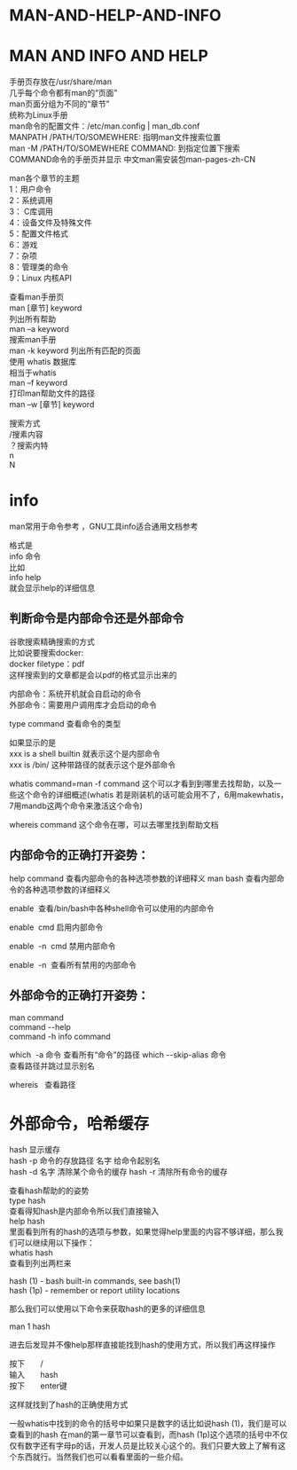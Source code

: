 # MAN-AND-HELP-AND-INFO
# __MAN AND INFO AND HELP__  
手册页存放在/usr/share/man  
几乎每个命令都有man的“页面”  
man页面分组为不同的“章节”  
统称为Linux手册  
man命令的配置文件：/etc/man.config | man_db.conf  
MANPATH /PATH/TO/SOMEWHERE: 指明man文件搜索位置  
man -M /PATH/TO/SOMEWHERE COMMAND: 到指定位置下搜索  
COMMAND命令的手册页并显示 
中文man需安装包man-pages-zh-CN  

man各个章节的主题  
1：用户命令  
2：系统调用  
3： C库调用  
4：设备文件及特殊文件  
5：配置文件格式  
6：游戏  
7：杂项  
8：管理类的命令  
9：Linux 内核API   
  
查看man手册页  
man [章节] keyword  
列出所有帮助  
man –a keyword  
搜索man手册  
man -k keyword 列出所有匹配的页面  
使用 whatis 数据库  
相当于whatis  
man –f keyword  
打印man帮助文件的路径  
man –w [章节] keyword    

搜索方式   
/搜素内容  
？搜索内特  
n  
N  

# __info__  

man常用于命令参考 ，GNU工具info适合通用文档参考  

格式是  
info 命令  
比如  
info help  
就会显示help的详细信息


## __判断命令是内部命令还是外部命令__  

谷歌搜索精确搜索的方式  
比如说要搜索docker:  
docker filetype：pdf  
这样搜索到的文章都是会以pdf的格式显示出来的

内部命令：系统开机就会自启动的命令  
外部命令：需要用户调用库才会启动的命令

type command  查看命令的类型  

如果显示的是  
 xxx  is a shell builtin  就表示这个是内部命令  
 xxx  is /bin/ 这种带路径的就表示这个是外部命令

whatis command=man -f command  这个可以才看到到哪里去找帮助，以及一些这个命令的详细概述(whatis 若是刚装机的话可能会用不了，6用makewhatis，7用mandb这两个命令来激活这个命令)

whereis command  这个命令在哪，可以去哪里找到帮助文档  


## __内部命令的正确打开姿势：__

help command  查看内部命令的各种选项参数的详细释义
man bash    查看内部命令的各种选项参数的详细释义

enable  查看/bin/bash中各种shell命令可以使用的内部命令

enable  cmd 启用内部命令

enable  -n  cmd 禁用内部命令

enable  -n  查看所有禁用的内部命令

## __外部命令的正确打开姿势：__  

man command  
command --help  
command -h 
info command

which  -a 命令    查看所有“命令”的路径
which --skip-alias 命令  
查看路径并跳过显示别名

whereis   查看路径  

# __外部命令，哈希缓存__

hash  显示缓存  
hash -p 命令的存放路径 名字   给命令起别名  
hash -d  名字    清除某个命令的缓存
hash -r 清除所有命令的缓存

查看hash帮助的的姿势  
type hash  
查看得知hash是内部命令所以我们直接输入  
help hash  
里面看到所有的hash的选项与参数，如果觉得help里面的内容不够详细，那么我们可以继续用以下操作：  
whatis hash  
查看到列出两栏来  

hash (1)             - bash built-in commands, see bash(1)  
hash (1p)            - remember or report utility locations
  
那么我们可以使用以下命令来获取hash的更多的详细信息  

man 1 hash  

进去后发现并不像help那样直接能找到hash的使用方式，所以我们再这样操作  

按下&ensp;&ensp;&ensp;&ensp;/  
输入&ensp;&ensp;&ensp;&ensp;hash  
按下&ensp;&ensp;&ensp;&ensp;enter键  

这样就找到了hash的正确使用方式  

一般whatis中找到的命令的括号中如果只是数字的话比如说hash (1)，我们是可以查看到的hash 在man的第一章节可以查看到，而hash (1p)这个选项的括号中不仅仅有数字还有字母p的话，开发人员是比较关心这个的。我们只要大致上了解有这个东西就行。当然我们也可以看看里面的一些介绍。
